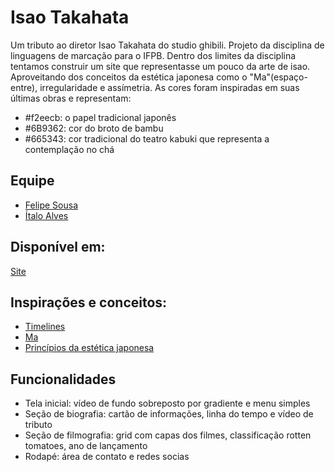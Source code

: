 # Isao Takahata
Um tributo ao diretor Isao Takahata do studio ghibili. Projeto da disciplina de linguagens de marcação para o IFPB. Dentro dos limites da disciplina tentamos construir um site que representasse um pouco da arte de isao. Aproveitando dos conceitos da estética japonesa como o "Ma"(espaço-entre), irregularidade e assímetria. As cores foram inspiradas em suas últimas obras e representam:
- #f2eecb: o papel tradicional japonês
- #6B9362: cor do broto de bambu
- #665343: cor tradicional do teatro kabuki que representa a contemplação no chá

## Equipe
- [Felipe Sousa](https://www.linkedin.com/in/felipe-sousa-1ba813197/)
- [Ítalo Alves](https://www.linkedin.com/in/%C3%ADtalo-a-alves-9b654b193/)

## Disponível em:
[Site](https://alvesitalo.github.io/isaotakahata/)

## Inspirações e conceitos:
- [Timelines](https://freefrontend.com/css-timelines/)
- [Ma](http://escoladacidade.org/bau/video/ma-espaco-comunicativo-de-eventuais-relacoes/)
- [Princípios da estética japonesa](https://www.japaoemfoco.com/7-principios-esteticos-japoneses-que-podem-mudar-a-sua-forma-de-pensar/)

## Funcionalidades
- Tela inicial: vídeo de fundo sobreposto por gradiente e menu simples
- Seção de biografia: cartão de informações, linha do tempo e vídeo de tributo
- Seção de filmografia: grid com capas dos filmes, classificação rotten tomatoes, ano de lançamento
- Rodapé: área de contato e redes socias
